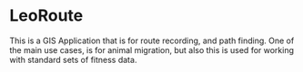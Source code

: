 # LeoRoute
This is a GIS Application that is for route recording, and path finding. One of the main use cases, is for animal migration, but also this is used for working with standard sets of fitness data. 
